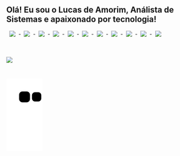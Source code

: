 ## Olá! Eu sou o Lucas de Amorim, Análista de Sistemas e apaixonado por tecnologia!

<div align="center">

  <a href="https://github.com/Luckyx128">
  </a>
</div>
<div style="display:flex;aling-itens:center;gap:8px;"><br>
    <img height="30" src="https://cdn.jsdelivr.net/gh/devicons/devicon@latest/icons/python/python-original.svg" />
-
    <img height="30" src="https://cdn.jsdelivr.net/gh/devicons/devicon@latest/icons/java/java-original.svg" />
-
    <img height="30" src="https://cdn.jsdelivr.net/gh/devicons/devicon@latest/icons/laravel/laravel-original.svg" />
- 
    <img height="30" src="https://cdn.jsdelivr.net/gh/devicons/devicon@latest/icons/react/react-original.svg" />
-
    <img height="30" src="https://cdn.jsdelivr.net/gh/devicons/devicon@latest/icons/ember/ember-original.svg" />
-    
    <img height="30" src="https://cdn.jsdelivr.net/gh/devicons/devicon@latest/icons/spring/spring-original.svg" />
-
    <img height="30" src="https://cdn.jsdelivr.net/gh/devicons/devicon@latest/icons/javascript/javascript-original.svg" />
-
    <img height="30" src="https://cdn.jsdelivr.net/gh/devicons/devicon@latest/icons/typescript/typescript-original.svg" />
-
    <img height="30" src="https://cdn.jsdelivr.net/gh/devicons/devicon@latest/icons/microsoftsqlserver/microsoftsqlserver-original.svg" />
-
    <img height="30" src="https://cdn.jsdelivr.net/gh/devicons/devicon@latest/icons/postgresql/postgresql-original.svg" />
-
    <img height="30" src="https://cdn.jsdelivr.net/gh/devicons/devicon@latest/icons/docker/docker-original.svg" />
</div>

#

<a href = "https://www.linkedin.com/in/lucas-de-amorim-773929240/">
    <img src="https://img.shields.io/badge/LinkedIn-0077B5?style=for-the-badge&logo=linkedin&logoColor=white">
</a>

#
![Snake animation](https://github.com/Luckyx128/Luckyx128/blob/output/github-contribution-grid-snake.svg)
